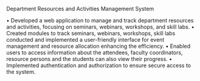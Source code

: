 Department Resources and Activities Management System

• Developed a web application to manage and track department resources and activities, focusing on seminars,
webinars, workshops, and skill labs.
• Created modules to track seminars, webinars, workshops, skill labs conducted and implemented a user-friendly
interface for event management and resource allocation enhancing the efficiency.
• Enabled users to access information about the attendees, faculty coordinators, resource persons and the students
can also view their progress.
• Implemented authentication and authorization to ensure secure access to the system.
